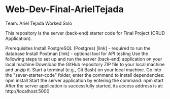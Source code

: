 # Web-Dev-Final-ArielTejada

Team: Ariel Tejada Worked Solo 

This repository is the server (back-end) starter code for Final Project (CRUD Application).

Prerequisites
Install PostgreSQL (Postgres) [link] - required to run the database
Install Postman [link] - optional tool for API testing
Use the following steps to set up and run the server (back-end) application on your local machine
Download the GitHub repository ZIP file to your local machine and unzip it.
Start a terminal (e.g., Git Bash) on your local machine.
Go into the "sever-starter-code" folder, enter the command to install dependencies: npm install
Start the server application by entering the command: npm start
After the server application is successfully started, its access address is at: http://localhost:5000
